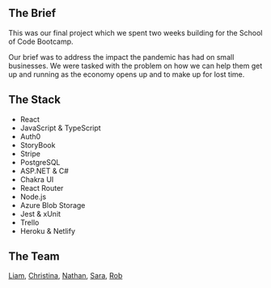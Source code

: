 ## The Brief

This was our final project which we spent two weeks building for the School of Code Bootcamp.

Our brief was to address the impact the pandemic has had on small businesses. We were tasked with the problem on how we can help them get up and running as the economy opens up and to make up for lost time.

## The Stack

- React
- JavaScript & TypeScript
- Auth0
- StoryBook
- Stripe
- PostgreSQL
- ASP.NET & C#
- Chakra UI
- React Router
- Node.js
- Azure Blob Storage
- Jest & xUnit
- Trello
- Heroku & Netlify

## The Team

[Liam](https://github.com/LiamIsBuilding), [Christina](https://github.com/steen4reals), [Nathan](https://github.com/NathanHinks), [Sara](https://github.com/Sparkii77), [Rob](https://github.com/GandalfHod)
